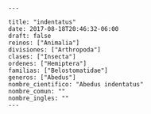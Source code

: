 
      ---

      title: "indentatus"
      date: 2017-08-18T20:46:32-06:00
      draft: false
      reinos: ["Animalia"]
      divisiones: ["Arthropoda"]
      clases: ["Insecta"]
      ordenes: ["Hemiptera"]
      familias: ["Belostomatidae"]
      generos: ["Abedus"]
      nombre_cientifico: "Abedus indentatus"
      nombre_comun: ""
      nombre_ingles: ""
      ---

      